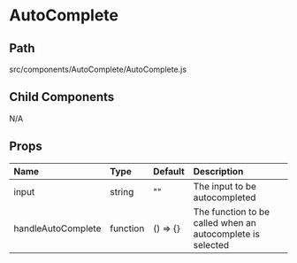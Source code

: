 # AutoComplete

## Path
src/components/AutoComplete/AutoComplete.js

## Child Components
N/A

## Props

| Name | Type | Default | Description |
|:-----|:-----|:-----|:-----|
| input | string | "" | The input to be autocompleted |
| handleAutoComplete | function | () => {} | The function to be called when an autocomplete is selected |


